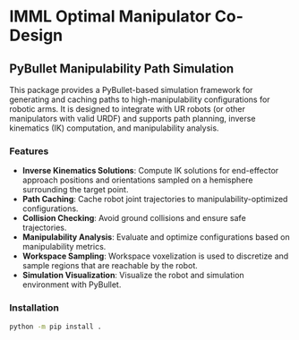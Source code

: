 # IMML Optimal Manipulator Co-Design

## PyBullet Manipulability Path Simulation

This package provides a PyBullet-based simulation framework for generating and caching paths to high-manipulability configurations for robotic arms. It is designed to integrate with UR robots (or other manipulators with valid URDF) and supports path planning, inverse kinematics (IK) computation, and manipulability analysis.

### Features

- **Inverse Kinematics Solutions**: Compute IK solutions for end-effector approach positions and orientations sampled on a hemisphere surrounding the target point.
- **Path Caching**: Cache robot joint trajectories to manipulability-optimized configurations.
- **Collision Checking**: Avoid ground collisions and ensure safe trajectories.
- **Manipulability Analysis**: Evaluate and optimize configurations based on manipulability metrics.
- **Workspace Sampling**: Workspace voxelization is used to discretize and sample regions that are reachable by the robot.
- **Simulation Visualization**: Visualize the robot and simulation environment with PyBullet.


### Installation
```bash
python -m pip install .
```